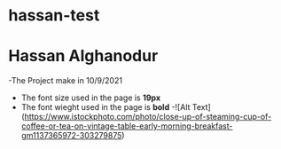 # hassan-test
# Hassan Alghanodur
-The Project make in 10/9/2021
- The font size used in the page is **19px**
- The font wieght used in the page is **bold**
-![Alt Text] (https://www.istockphoto.com/photo/close-up-of-steaming-cup-of-coffee-or-tea-on-vintage-table-early-morning-breakfast-gm1137365972-303279875)
